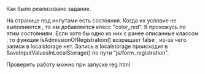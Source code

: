 Как было реализовано задание.

На странице под инпутами есть состояния. Когда их условие не выполняется , то им добавляется
класс "color_red". Я прохожусь по этим состояниям. Если хотя бы одно из них с ранее описанные классом , то функция IsAdmissionOfRegistration() возращает false , из-за чего записи в localstorage нет. Запись в localstorage происходит в SaveInputValuesInLocalStorage() по пути "js/form_registration".

Проверить работу можно при запуске reg.html